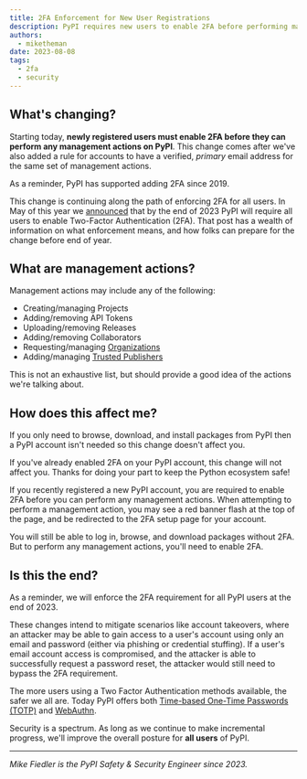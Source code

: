 ```yaml
---
title: 2FA Enforcement for New User Registrations
description: PyPI requires new users to enable 2FA before performing management actions.
authors:
  - miketheman
date: 2023-08-08
tags:
  - 2fa
  - security
---
```


## What's changing?

Starting today, **newly registered users must enable 2FA
before they can perform any management actions on PyPI**.
This change comes after we've also added a rule for accounts to have
a verified, _primary_ email address for the same set of management actions.

As a reminder, PyPI has supported adding 2FA since 2019.

<!-- more -->

This change is continuing along the path of enforcing 2FA for all users.
In May of this year we [announced](./2023-05-25-securing-pypi-with-2fa.md)
that by the end of 2023 PyPI will require all users to enable Two-Factor Authentication (2FA).
That post has a wealth of information on what enforcement means,
and how folks can prepare for the change before end of year.

## What are management actions?

Management actions may include any of the following:

- Creating/managing Projects
- Adding/removing API Tokens
- Uploading/removing Releases
- Adding/removing Collaborators
- Requesting/managing [Organizations](./2023-04-23-introducing-pypi-organizations.md)
- Adding/managing [Trusted Publishers](./2023-04-20-introducing-trusted-publishers.md)

This is not an exhaustive list,
but should provide a good idea of the actions we're talking about.

## How does this affect me?

If you only need to browse, download, and install packages from PyPI
then a PyPI account isn't needed so this change doesn't affect you.

If you've already enabled 2FA on your PyPI account,
this change will not affect you.
Thanks for doing your part to keep the Python ecosystem safe!

If you recently registered a new PyPI account,
you are required to enable 2FA before you can perform any management actions.
When attempting to perform a management action,
you may see a red banner flash at the top of the page,
and be redirected to the 2FA setup page for your account.

You will still be able to log in, browse, and download packages without 2FA.
But to perform any management actions, you'll need to enable 2FA.

## Is this the end?

As a reminder, we will enforce the 2FA requirement for all PyPI users
at the end of 2023.

These changes intend to mitigate scenarios like account takeovers,
where an attacker may be able to gain access to a user's account
using only an email and password (either via phishing or credential stuffing).
If a user's email account access is compromised,
and the attacker is able to successfully request a password reset,
the attacker would still need to bypass the 2FA requirement.

The more users using a Two Factor Authentication methods available,
the safer we all are.
Today PyPI offers both [Time-based One-Time Passwords (TOTP)](https://en.wikipedia.org/wiki/Time-based_one-time_password)
and [WebAuthn](https://en.wikipedia.org/wiki/WebAuthn).

Security is a spectrum.
As long as we continue to make incremental progress,
we'll improve the overall posture for **all users** of PyPI.

---

_Mike Fiedler is the PyPI Safety & Security Engineer since 2023._
